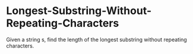 # Longest-Substring-Without-Repeating-Characters
Given a string s, find the length of the longest  substring  without repeating characters.
